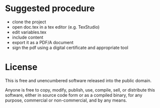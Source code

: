 # Suggested procedure
- clone the project
- open doc.tex in a tex editor (e.g. TexStudio)
- edit variables.tex
- include content
- export it as a PDF/A document
- sign the pdf using a digital certificate and appropriate tool

License
=====
This is free and unencumbered software released into the public domain.

Anyone is free to copy, modify, publish, use, compile, sell, or
distribute this software, either in source code form or as a compiled
binary, for any purpose, commercial or non-commercial, and by any
means.
